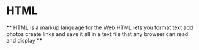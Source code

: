 # HTML

** HTML is a markup language for the Web  HTML lets you format text  add photos  create links   and save it all in a text file that any browser can read and display ** 

